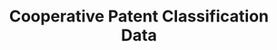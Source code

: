 ---
bigquery: https://console.cloud.google.com/bigquery?p=patents-public-data&d=cpc&page=dataset
citation: '“Cooperative Patent Classification” by the EPO and USPTO, for public use. '
contributors: EPO, USPTO
cost: None
description: Cooperative Patent Classification Data contains the scheme and definitions
  of the Cooperative Patent Classification system for classifying patent documents.
  The CPC is the result of a partnership between the EPO and the USPTO in their joint
  effort to develop a common, internationally compatible classification system for
  technical documents, in particular patent publications, which will be used by both
  offices in the patent granting process
documentation: https://www.cooperativepatentclassification.org/cpcSchemeAndDefinitions
last_edit: Mon, 04 Apr 2022 19:07:06 GMT
location: https://www.cooperativepatentclassification.org/index
maintained_by: USPTO, EPO
schema_fields: '[''date_revised'', ''titleFull'', ''limiting_references'', ''applicationReferences'',
  ''ipc_concordant'', ''informativeReferences'', ''breakdown_code'', ''not_allocatable'',
  ''symbol'', ''residual_references'', ''title_part'', ''titlePart'', ''glossary'',
  ''children'', ''status'', ''title_full'', ''limitingReferences'', ''notAllocatable'',
  ''breakdownCode'', ''child_groups'', ''dateRevised'', ''ipcConcordant'', ''childGroups'',
  ''sizeCache'', ''residualReferences'', ''application_references'', ''level'', ''parents'',
  ''synonyms'', ''additional_only'', ''informative_references'', ''definition'']'
shortname: cooperative_patent_classification
tags:
- patents
- science
title: Cooperative Patent Classification Data
uuid: 984374a7-16e9-4b35-9445-458daceb01bf
---